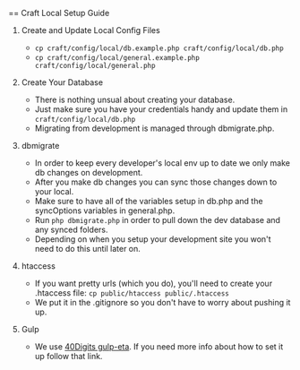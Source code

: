 == Craft Local Setup Guide

1. Create and Update Local Config Files
	* `cp craft/config/local/db.example.php craft/config/local/db.php`
	* `cp craft/config/local/general.example.php craft/config/local/general.php`

2. Create Your Database
	* There is nothing unsual about creating your database.
	* Just make sure you have your credentials handy and update them in `craft/config/local/db.php`
	* Migrating from development is managed through dbmigrate.php.

3. dbmigrate
	* In order to keep every developer's local env up to date we only make db changes on development.
	* After you make db changes you can sync those changes down to your local.
	* Make sure to have all of the variables setup in db.php and the syncOptions variables in general.php.
	* Run `php dbmigrate.php` in order to pull down the dev database and any synced folders.
	* Depending on when you setup your development site you won't need to do this until later on.

4. htaccess
	* If you want pretty urls (which you do), you'll need to create your .htaccess file: `cp public/htaccess public/.htaccess`
	* We put it in the .gitignore so you don't have to worry about pushing it up.

5. Gulp
	* We use [40Digits gulp-eta](https://github.com/40Digits/gulp-eta). If you need more info about how to set it up follow that link.